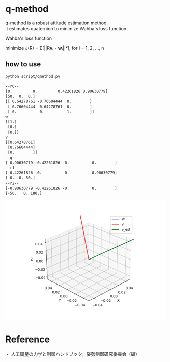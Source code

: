 # q-method  
q-method is a robust attitude estimation method.  
it estimates quaternion to minimize Wahba's loss function.  

Wahba's loss function

minimize J(R) = Σ[||R**v**ᵢ - **w**ᵢ||²], for i = 1, 2, ..., n

## how to use 
```
python script/qmethod.py
```

```
--r0--
[0.         0.         0.42261826 0.90630779]
[50.  0.  0.]
[[ 0.64278761 -0.76604444  0.        ]
 [ 0.76604444  0.64278761  0.        ]
 [ 0.          0.          1.        ]]
w
[[1.]
 [0.]
 [0.]]
v
[[0.64278761]
 [0.76604444]
 [0.        ]]
--q--
[-0.90630779 -0.42261826 -0.          0.        ]
--r1--
[-0.42261826 -0.          0.         -0.90630779]
[ 0.  0. 50.]
--r2--
[-0.90630779 -0.42261826 -0.          0.        ]
[-50.   0. 180.]
```

![Result](image/result.png)

# Reference  
・	人工衛星の力学と制御ハンドブック，姿勢制御研究委員会（編）  
